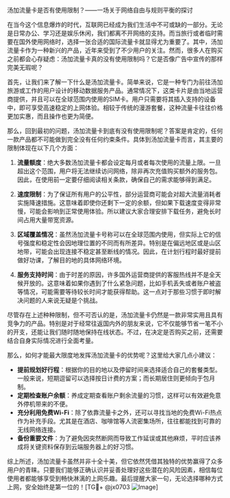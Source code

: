 汤加流量卡是否有使用限制？——一场关于网络自由与规则平衡的探讨

在当今这个信息爆炸的时代，互联网已经成为我们生活中不可或缺的一部分。无论是日常办公、学习还是娱乐休闲，我们都离不开网络的支持。而当旅行或者临时需要在国外使用网络时，选择一张合适的国际流量卡就显得尤为重要了。其中，汤加流量卡作为一种新兴的产品，近年来受到了不少用户的关注。然而，很多人在购买之前都会心存疑虑：汤加流量卡真的没有使用限制吗？它是否像广告中宣传的那样完美无瑕呢？

首先，让我们来了解一下什么是汤加流量卡。简单来说，它是一种专门为前往汤加旅游或工作的用户设计的移动数据服务产品。通常情况下，这类卡片是由当地运营商提供，并且可以在全球范围内使用的SIM卡。用户只需要将其插入支持的设备中，即可享受高速稳定的上网体验。相较于传统的漫游套餐，这种流量卡往往价格更加实惠，而且操作也更为简便。

那么，回到最初的问题，汤加流量卡到底有没有使用限制呢？答案是肯定的，任何一款产品都不可能做到完全没有任何约束条件。具体到汤加流量卡而言，其主要的限制体现在以下几个方面：

1. **流量额度**：绝大多数汤加流量卡都会设定每月或者每次使用的流量上限。一旦超出这个范围，用户将无法继续访问网络，除非再次充值购买额外的服务包。因此，在使用前一定要仔细阅读相关条款，确保自己的需求能够得到满足。

2. **速度限制**：为了保证所有用户的公平性，部分运营商可能会对超大流量消耗者实施降速措施。这意味着即使你还剩下一定的余额，但如果下载速度变得非常慢，可能会影响到正常使用体验。所以建议大家合理安排下载任务，避免长时间占用大量带宽资源。

3. **区域覆盖情况**：虽然汤加流量卡号称可以在全球范围内使用，但实际上它的信号强度和稳定性会因地理位置的不同而有所差异。特别是在偏远地区或是山区地带，可能会出现连接不稳定甚至断线的情况。因此，在计划行程时最好提前做好功课，了解目的地的具体网络环境。

4. **服务支持时间**：由于时差的原因，许多国外运营商提供的客服热线并不是全天候开放的。这意味着如果你遇到了什么紧急问题，比如手机丢失或者账户被盗等情况，可能需要等待较长时间才能获得帮助。这一点对于那些习惯于即时解决问题的人来说无疑是个挑战。

尽管存在上述种种限制，但不可否认的是，汤加流量卡仍然是一款非常实用且具有竞争力的产品。特别是对于经常往返国内外的朋友来说，它不仅能够节省一笔不小的开支，还能让我们随时随地保持在线状态。不过，在决定是否购买之前，还需要结合自身实际情况进行全面考量。

那么，如何才能最大限度地发挥汤加流量卡的优势呢？这里给大家几点小建议：

- **提前规划好行程**：根据你的目的地以及停留时间来选择适合自己的套餐类型。一般来说，短期逗留可以选择按日计费的方案；而长期居住则更倾向于包月制。
- **定期检查账户余额**：养成定期查看账户剩余流量的习惯，这样可以有效避免意外停机带来的不便。
- **充分利用免费Wi-Fi**：除了依靠流量卡之外，还可以寻找当地的免费Wi-Fi热点作为补充手段。尤其是在酒店、咖啡馆等人流密集场所，往往都能找到可靠的无线网络连接。
- **备份重要文件**：为了避免因突然断网而导致工作延误或其他麻烦，平时应该养成将关键资料保存到云端服务器上的好习惯。

综上所述，汤加流量卡虽然并非十全十美，但它依然凭借其独特的优势赢得了众多用户的青睐。只要我们能够正确认识并妥善处理好这些潜在的风险因素，相信每位使用者都能够享受到畅快淋漓的上网乐趣。最后提醒大家一句，无论选择哪种方式上网，安全始终是第一位的！[TG💪+ @jx0703 ![Image](https://github.com/user-attachments/assets/dbca1d08-cadb-493c-b0ec-ad6f7a83f270)]
